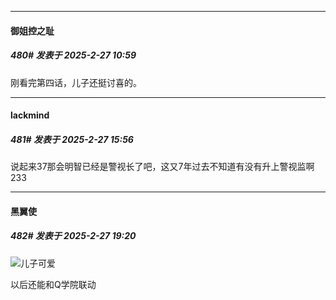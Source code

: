﻿
*****

####  御姐控之耻  
##### 480#       发表于 2025-2-27 10:59

刚看完第四话，儿子还挺讨喜的。


*****

####  lackmind  
##### 481#       发表于 2025-2-27 15:56

说起来37那会明智已经是警视长了吧，这又7年过去不知道有没有升上警视监啊233


*****

####  黑翼使  
##### 482#       发表于 2025-2-27 19:20

<img src="https://static.saraba1st.com/image/smiley/face2017/072.png" referrerpolicy="no-referrer">儿子可爱

以后还能和Q学院联动


